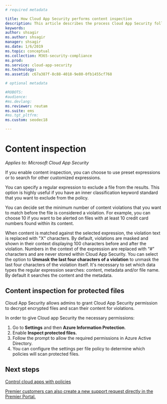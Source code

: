```yaml
---
# required metadata

title: How Cloud App Security performs content inspection
description: This article describes the process Cloud App Security follows when performing DLP content inspection on data in your cloud. 
keywords:
author: shsagir
ms.author: shsagir
manager: shsagir
ms.date: 1/6/2019
ms.topic: conceptual
ms.collection: M365-security-compliance
ms.prod:
ms.service: cloud-app-security
ms.technology:
ms.assetid: c67a387f-8c88-4018-9e80-0fb1455cf768

# optional metadata

#ROBOTS:
#audience:
#ms.devlang:
ms.reviewer: reutam
ms.suite: ems
#ms.tgt_pltfrm:
ms.custom: seodec18

---
```

# Content inspection

*Applies to: Microsoft Cloud App Security*


If you enable content inspection, you can choose to use preset expressions or to search for other customized expressions.  

You can specify a regular expression to exclude a file from the results. This option is highly useful if you have an inner classification keyword standard that you want to exclude from the policy.  
   
You can decide set the minimum number of content violations that you want to match before the file is considered a violation. For example, you can choose 10 if you want to be alerted on files with at least 10 credit card numbers found within its content.  

When content is matched against the selected expression, the violation text is replaced with "X" characters. By default, violations are masked and shown in their context displaying 100 characters before and after the violation. Numbers in the context of the expression are replaced with “#” characters and are never stored within Cloud App Security. You can select the option to **Unmask the last four characters of a violation** to unmask the last four characters of the violation itself. It's necessary to set which data types the regular expression searches: content, metadata and/or file name. By default it searches the content and the metadata. 


## Content inspection for protected files

Cloud App Security allows admins to grant Cloud App Security permission to decrypt encrypted files and scan their content for violations.

In order to give Cloud app Security the necessary permissions:

1. Go to **Settings** and then **Azure Information Protection**.
2. Enable **Inspect protected files.**
3. Follow the prompt to allow the required permissions in Azure Active Directory.
4. You can configure the settings per file policy to determine which policies will scan protected files.



## Next steps
[Control cloud apps with policies](control-cloud-apps-with-policies.md)   

[Premier customers can also create a new support request directly in the Premier Portal.](https://premier.microsoft.com/)  
  
